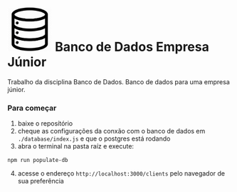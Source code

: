 <h1>
  <img src='/.github/db.png' width='100px'>
  Banco de Dados Empresa Júnior 
</h1>

Trabalho da disciplina Banco de Dados. Banco de dados para uma empresa júnior.

### Para começar
1. baixe o reposítório
2. cheque as configurações da conxão
com o banco de dados em `./database/index.js` e que o postgres está rodando
3. abra o terminal na pasta raíz e execute:
```
npm run populate-db
```
4. acesse o endereço `http://localhost:3000/clients` pelo navegador de sua preferência

